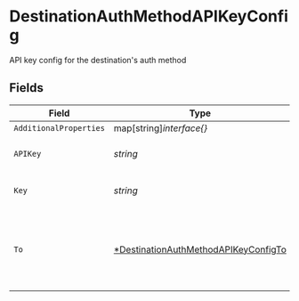 # DestinationAuthMethodAPIKeyConfig

API key config for the destination's auth method


## Fields

| Field                                                                                              | Type                                                                                               | Required                                                                                           | Description                                                                                        |
| -------------------------------------------------------------------------------------------------- | -------------------------------------------------------------------------------------------------- | -------------------------------------------------------------------------------------------------- | -------------------------------------------------------------------------------------------------- |
| `AdditionalProperties`                                                                             | map[string]*interface{}*                                                                           | :heavy_minus_sign:                                                                                 | N/A                                                                                                |
| `APIKey`                                                                                           | *string*                                                                                           | :heavy_check_mark:                                                                                 | API key for the API key auth                                                                       |
| `Key`                                                                                              | *string*                                                                                           | :heavy_check_mark:                                                                                 | Key for the API key auth                                                                           |
| `To`                                                                                               | [*DestinationAuthMethodAPIKeyConfigTo](../../models/shared/destinationauthmethodapikeyconfigto.md) | :heavy_minus_sign:                                                                                 | Whether the API key should be sent as a header or a query parameter                                |